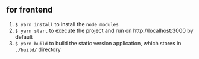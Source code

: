 ## for frontend

1. `$ yarn install` to install the `node_modules`
2. `$ yarn start` to execute the project and run on http://localhost:3000 by default
3. `$ yarn build` to build the static version application, which stores in `./build/` directory
